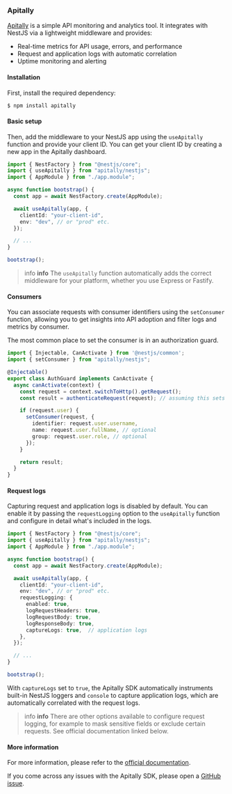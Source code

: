 ### Apitally

[Apitally](https://apitally.io/nestjs) is a simple API monitoring and analytics tool. It integrates with NestJS via a lightweight middleware and provides:

- Real-time metrics for API usage, errors, and performance
- Request and application logs with automatic correlation
- Uptime monitoring and alerting

#### Installation

First, install the required dependency:

```bash
$ npm install apitally
```

#### Basic setup

Then, add the middleware to your NestJS app using the `useApitally` function and provide your client ID.
You can get your client ID by creating a new app in the Apitally dashboard.

```typescript
import { NestFactory } from "@nestjs/core";
import { useApitally } from "apitally/nestjs";
import { AppModule } from "./app.module";

async function bootstrap() {
  const app = await NestFactory.create(AppModule);

  await useApitally(app, {
    clientId: "your-client-id",
    env: "dev", // or "prod" etc.
  });

  // ...
}

bootstrap();
```

> info **info** The `useApitally` function automatically adds the correct middleware for your platform, whether you use Express or Fastify.

#### Consumers

You can associate requests with consumer identifiers using the `setConsumer` function, allowing you to get insights into API adoption and filter logs and metrics by consumer.

The most common place to set the consumer is in an authorization guard.

```typescript
import { Injectable, CanActivate } from '@nestjs/common';
import { setConsumer } from "apitally/nestjs";

@Injectable()
export class AuthGuard implements CanActivate {
  async canActivate(context) {
    const request = context.switchToHttp().getRequest();
    const result = authenticateRequest(request); // assuming this sets request.user

    if (request.user) {
      setConsumer(request, {
        identifier: request.user.username,
        name: request.user.fullName, // optional
        group: request.user.role, // optional
      });
    }

    return result;
  }
}
```

#### Request logs

Capturing request and application logs is disabled by default. You can enable it by passing the `requestLogging` option to the `useApitally` function and configure in detail what's included in the logs.

```typescript
import { NestFactory } from "@nestjs/core";
import { useApitally } from "apitally/nestjs";
import { AppModule } from "./app.module";

async function bootstrap() {
  const app = await NestFactory.create(AppModule);

  await useApitally(app, {
    clientId: "your-client-id",
    env: "dev", // or "prod" etc.
    requestLogging: {
      enabled: true,
      logRequestHeaders: true,
      logRequestBody: true,
      logResponseBody: true,
      captureLogs: true,  // application logs
    },
  });

  // ...
}

bootstrap();
```

With `captureLogs` set to `true`, the Apitally SDK automatically instruments built-in NestJS loggers and `console` to capture application logs, which are automatically correlated with the request logs.

> info **info** There are other options available to configure request logging, for example to mask sensitive fields or exclude certain requests. See official documentation linked below.

#### More information

For more information, please refer to the [official documentation](https://docs.apitally.io/frameworks/nestjs).

If you come across any issues with the Apitally SDK, please open a [GitHub issue](https://github.com/apitally/apitally-js/issues).
